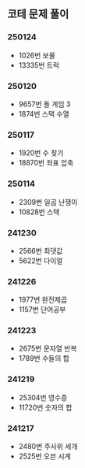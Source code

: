 ## 코테 문제 풀이

### 250124

- 1026번 보물
- 13335번 트럭

### 250120

- 9657번 돌 게임 3
- 1874번 스택 수열

### 250117

- 1920번 수 찾기
- 18870번 좌표 압축

### 250114

- 2309번 일곱 난쟁이
- 10828번 스택

### 241230

- 2566번 최댓값
- 5622번 다이얼

### 241226

- 1977번 완전제곱
- 1157번 단어공부

### 241223

- 2675번 문자열 반복
- 1789번 수들의 합

### 241219

- 25304번 영수증
- 11720번 숫자의 합

### 241217

- 2480번 주사위 세개
- 2525번 오븐 시계
